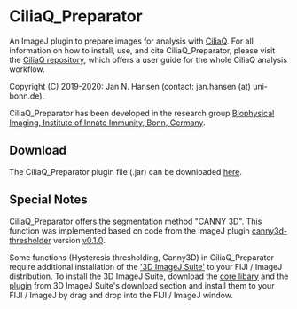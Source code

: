 # CiliaQ_Preparator
An ImageJ plugin to prepare images for analysis with [CiliaQ](https://github.com/hansenjn/CiliaQ). For all information on how to install, use, and cite CiliaQ_Preparator, please visit the [CiliaQ repository](https://github.com/hansenjn/CiliaQ), which offers a user guide for the whole CiliaQ analysis workflow.

Copyright (C) 2019-2020: Jan N. Hansen (contact: jan.hansen (at) uni-bonn.de).

CiliaQ_Preparator has been developed in the research group [Biophysical Imaging, Institute of Innate Immunity, Bonn, Germany](http://www.iii.uni-bonn.de/en/wachten_lab/).

## Download
The CiliaQ_Preparator plugin file (.jar) can be downloaded [here](https://github.com/hansenjn/CiliaQ_Preparator/releases).

## Special Notes
CiliaQ_Preparator offers the segmentation method "CANNY 3D". This function was implemented based on code from the ImageJ plugin [canny3d-thresholder](https://github.com/sRassmann/canny3d-thresholder) version [v0.1.0](https://github.com/sRassmann/canny3d-thresholder/releases/tag/0.1.0).

Some functions (Hysteresis thresholding, Canny3D) in CiliaQ_Preparator require additional installation of the ['3D ImageJ Suite'](https://imagejdocu.tudor.lu/plugin/stacks/3d_ij_suite/start) to your FIJI / ImageJ distribution. To install the 3D ImageJ Suite, download the [core libary](https://imagejdocu.tudor.lu/_media/plugin/stacks/3d_ij_suite/mcib3d-core-3.96.jar) and the [plugin](https://imagejdocu.tudor.lu/_media/plugin/stacks/3d_ij_suite/mcib3d_plugins-3.96.jar) from 3D ImageJ Suite's download section and install them to your FIJI / ImageJ by drag and drop into the FIJI / ImageJ window.
